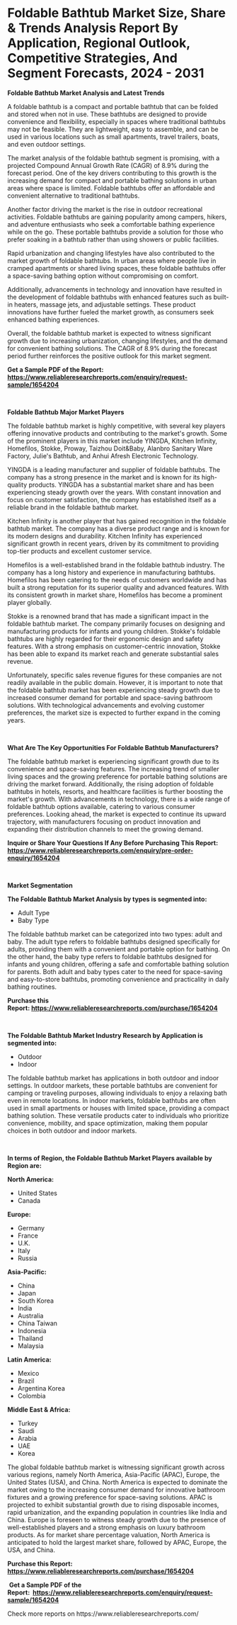 <p><h1>Foldable Bathtub Market Size, Share & Trends Analysis Report By Application, Regional Outlook, Competitive Strategies, And Segment Forecasts, 2024 - 2031</h1></p><p><strong>Foldable Bathtub Market Analysis and Latest Trends</strong></p>
<p><p>A foldable bathtub is a compact and portable bathtub that can be folded and stored when not in use. These bathtubs are designed to provide convenience and flexibility, especially in spaces where traditional bathtubs may not be feasible. They are lightweight, easy to assemble, and can be used in various locations such as small apartments, travel trailers, boats, and even outdoor settings.</p><p>The market analysis of the foldable bathtub segment is promising, with a projected Compound Annual Growth Rate (CAGR) of 8.9% during the forecast period. One of the key drivers contributing to this growth is the increasing demand for compact and portable bathing solutions in urban areas where space is limited. Foldable bathtubs offer an affordable and convenient alternative to traditional bathtubs.</p><p>Another factor driving the market is the rise in outdoor recreational activities. Foldable bathtubs are gaining popularity among campers, hikers, and adventure enthusiasts who seek a comfortable bathing experience while on the go. These portable bathtubs provide a solution for those who prefer soaking in a bathtub rather than using showers or public facilities.</p><p>Rapid urbanization and changing lifestyles have also contributed to the market growth of foldable bathtubs. In urban areas where people live in cramped apartments or shared living spaces, these foldable bathtubs offer a space-saving bathing option without compromising on comfort.</p><p>Additionally, advancements in technology and innovation have resulted in the development of foldable bathtubs with enhanced features such as built-in heaters, massage jets, and adjustable settings. These product innovations have further fueled the market growth, as consumers seek enhanced bathing experiences.</p><p>Overall, the foldable bathtub market is expected to witness significant growth due to increasing urbanization, changing lifestyles, and the demand for convenient bathing solutions. The CAGR of 8.9% during the forecast period further reinforces the positive outlook for this market segment.</p></p>
<p><strong>Get a Sample PDF of the Report:&nbsp; <a href="https://www.reliableresearchreports.com/enquiry/request-sample/1654204">https://www.reliableresearchreports.com/enquiry/request-sample/1654204</a></strong></p>
<p>&nbsp;</p>
<p><strong>Foldable Bathtub Major Market Players</strong></p>
<p><p>The foldable bathtub market is highly competitive, with several key players offering innovative products and contributing to the market's growth. Some of the prominent players in this market include YINGDA, Kitchen Infinity, Homefilos, Stokke, Proway, Taizhou Doit&Baby, Alanbro Sanitary Ware Factory, Julie's Bathtub, and Anhui Afresh Electronic Technology.</p><p>YINGDA is a leading manufacturer and supplier of foldable bathtubs. The company has a strong presence in the market and is known for its high-quality products. YINGDA has a substantial market share and has been experiencing steady growth over the years. With constant innovation and focus on customer satisfaction, the company has established itself as a reliable brand in the foldable bathtub market.</p><p>Kitchen Infinity is another player that has gained recognition in the foldable bathtub market. The company has a diverse product range and is known for its modern designs and durability. Kitchen Infinity has experienced significant growth in recent years, driven by its commitment to providing top-tier products and excellent customer service.</p><p>Homefilos is a well-established brand in the foldable bathtub industry. The company has a long history and experience in manufacturing bathtubs. Homefilos has been catering to the needs of customers worldwide and has built a strong reputation for its superior quality and advanced features. With its consistent growth in market share, Homefilos has become a prominent player globally.</p><p>Stokke is a renowned brand that has made a significant impact in the foldable bathtub market. The company primarily focuses on designing and manufacturing products for infants and young children. Stokke's foldable bathtubs are highly regarded for their ergonomic design and safety features. With a strong emphasis on customer-centric innovation, Stokke has been able to expand its market reach and generate substantial sales revenue.</p><p>Unfortunately, specific sales revenue figures for these companies are not readily available in the public domain. However, it is important to note that the foldable bathtub market has been experiencing steady growth due to increased consumer demand for portable and space-saving bathroom solutions. With technological advancements and evolving customer preferences, the market size is expected to further expand in the coming years.</p></p>
<p>&nbsp;</p>
<p><strong>What Are The Key Opportunities For Foldable Bathtub Manufacturers?</strong></p>
<p><p>The foldable bathtub market is experiencing significant growth due to its convenience and space-saving features. The increasing trend of smaller living spaces and the growing preference for portable bathing solutions are driving the market forward. Additionally, the rising adoption of foldable bathtubs in hotels, resorts, and healthcare facilities is further boosting the market's growth. With advancements in technology, there is a wide range of foldable bathtub options available, catering to various consumer preferences. Looking ahead, the market is expected to continue its upward trajectory, with manufacturers focusing on product innovation and expanding their distribution channels to meet the growing demand.</p></p>
<p><strong>Inquire or Share Your Questions If Any Before Purchasing This Report: <a href="https://www.reliableresearchreports.com/enquiry/pre-order-enquiry/1654204">https://www.reliableresearchreports.com/enquiry/pre-order-enquiry/1654204</a></strong></p>
<p>&nbsp;</p>
<p><strong>Market Segmentation</strong></p>
<p><strong>The Foldable Bathtub Market Analysis by types is segmented into:</strong></p>
<p><ul><li>Adult Type</li><li>Baby Type</li></ul></p>
<p><p>The foldable bathtub market can be categorized into two types: adult and baby. The adult type refers to foldable bathtubs designed specifically for adults, providing them with a convenient and portable option for bathing. On the other hand, the baby type refers to foldable bathtubs designed for infants and young children, offering a safe and comfortable bathing solution for parents. Both adult and baby types cater to the need for space-saving and easy-to-store bathtubs, promoting convenience and practicality in daily bathing routines.</p></p>
<p><strong>Purchase this Report:&nbsp;<a href="https://www.reliableresearchreports.com/purchase/1654204">https://www.reliableresearchreports.com/purchase/1654204</a></strong></p>
<p>&nbsp;</p>
<p><strong>The Foldable Bathtub Market Industry Research by Application is segmented into:</strong></p>
<p><ul><li>Outdoor</li><li>Indoor</li></ul></p>
<p><p>The foldable bathtub market has applications in both outdoor and indoor settings. In outdoor markets, these portable bathtubs are convenient for camping or traveling purposes, allowing individuals to enjoy a relaxing bath even in remote locations. In indoor markets, foldable bathtubs are often used in small apartments or houses with limited space, providing a compact bathing solution. These versatile products cater to individuals who prioritize convenience, mobility, and space optimization, making them popular choices in both outdoor and indoor markets.</p></p>
<p>&nbsp;</p>
<p><strong>In terms of Region, the Foldable Bathtub Market Players available by Region are:</strong></p>
<p>
    <p> <strong> North America: </strong>
        <ul>
            <li>United States</li>
            <li>Canada</li>
        </ul>
        </p> 
    <p> <strong> Europe: </strong>
        <ul>
            <li>Germany</li>
            <li>France</li>
            <li>U.K.</li>
            <li>Italy</li>
            <li>Russia</li>
        </ul>
        </p> 
    <p> <strong> Asia-Pacific: </strong>
        <ul>
            <li>China</li>
            <li>Japan</li>
            <li>South Korea</li>
            <li>India</li>
            <li>Australia</li>
            <li>China Taiwan</li>
            <li>Indonesia</li>
            <li>Thailand</li>
            <li>Malaysia</li>
        </ul>
        </p> 
    <p> <strong> Latin America: </strong>
        <ul>
            <li>Mexico</li>
            <li>Brazil</li>
            <li>Argentina Korea</li>
            <li>Colombia</li>
        </ul>
        </p> 
    <p> <strong> Middle East & Africa: </strong>
        <ul>
            <li>Turkey</li>
            <li>Saudi</li>
            <li>Arabia</li>
            <li>UAE</li>
            <li>Korea</li>
        </ul>
    </p>
    </p>
<p><p>The global foldable bathtub market is witnessing significant growth across various regions, namely North America, Asia-Pacific (APAC), Europe, the United States (USA), and China. North America is expected to dominate the market owing to the increasing consumer demand for innovative bathroom fixtures and a growing preference for space-saving solutions. APAC is projected to exhibit substantial growth due to rising disposable incomes, rapid urbanization, and the expanding population in countries like India and China. Europe is foreseen to witness steady growth due to the presence of well-established players and a strong emphasis on luxury bathroom products. As for market share percentage valuation, North America is anticipated to hold the largest market share, followed by APAC, Europe, the USA, and China.</p></p>
<p><strong>Purchase this Report: <a href="https://www.reliableresearchreports.com/purchase/1654204">https://www.reliableresearchreports.com/purchase/1654204</a></strong></p>
<p>&nbsp;<strong>Get a Sample PDF of the Report:&nbsp;&nbsp;<a href="https://www.reliableresearchreports.com/enquiry/request-sample/1654204">https://www.reliableresearchreports.com/enquiry/request-sample/1654204</a></strong></p>
<p><strong></strong></p>
<p>Check more reports on https://www.reliableresearchreports.com/</p>
